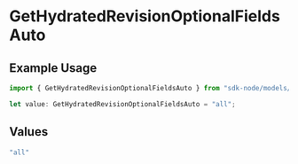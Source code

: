 # GetHydratedRevisionOptionalFieldsAuto

## Example Usage

```typescript
import { GetHydratedRevisionOptionalFieldsAuto } from "sdk-node/models/operations";

let value: GetHydratedRevisionOptionalFieldsAuto = "all";
```

## Values

```typescript
"all"
```